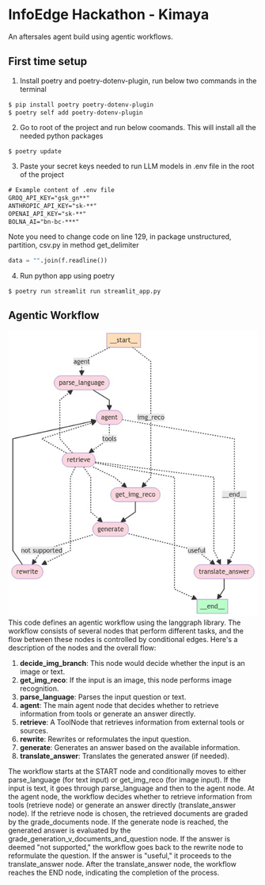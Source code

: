 # InfoEdge Hackathon - Kimaya
An aftersales agent build using agentic workflows.

## First time setup

1. Install poetry and poetry-dotenv-plugin, run below two commands in the terminal 
``` shell
$ pip install poetry poetry-dotenv-plugin
$ poetry self add poetry-dotenv-plugin
```

2. Go to root of the project and run below coomands. This will install all the needed python packages 
``` shell
$ poetry update
```

3. Paste your secret keys needed to run LLM models in .env file in the root of the project

``` text
# Example content of .env file
GROQ_API_KEY="gsk_gn**"
ANTHROPIC_API_KEY="sk-**"
OPENAI_API_KEY="sk-**"
BOLNA_AI="bn-bc-***"
```

Note you need to change code on line 129, in package unstructured, partition, csv.py in method get_delimiter
``` python
data = "".join(f.readline())
```

4. Run python app using poetry
``` shell
$ poetry run streamlit run streamlit_app.py 
```
## Agentic Workflow

![Architecture Diagram](graph.png)
This code defines an agentic workflow using the langgraph library. The workflow consists of several nodes that perform different tasks, and the flow between these nodes is controlled by conditional edges. Here's a description of the nodes and the overall flow:
1. **decide_img_branch**: This node would decide whether the input is an image or text.
2. **get_img_reco**: If the input is an image, this node performs image recognition.
3. **parse_language**: Parses the input question or text.
4. **agent**: The main agent node that decides whether to retrieve information from tools or generate an answer directly.
5. **retrieve**: A ToolNode that retrieves information from external tools or sources.
6. **rewrite**: Rewrites or reformulates the input question.
7. **generate**: Generates an answer based on the available information.
8. **translate_answer**: Translates the generated answer (if needed).

The workflow starts at the START node and conditionally moves to either parse_language (for text input) or get_img_reco (for image input). If the input is text, it goes through parse_language and then to the agent node.
At the agent node, the workflow decides whether to retrieve information from tools (retrieve node) or generate an answer directly (translate_answer node). If the retrieve node is chosen, the retrieved documents are graded by the grade_documents node.
If the generate node is reached, the generated answer is evaluated by the grade_generation_v_documents_and_question node. If the answer is deemed "not supported," the workflow goes back to the rewrite node to reformulate the question. If the answer is "useful," it proceeds to the translate_answer node.
After the translate_answer node, the workflow reaches the END node, indicating the completion of the process.
